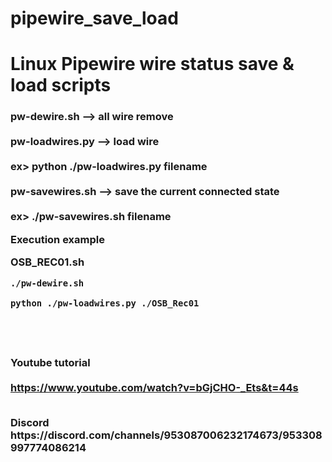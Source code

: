 # pipewire_save_load

<h1>Linux Pipewire wire status save & load scripts</h1>

<h3>
pw-dewire.sh --> all wire remove <br>
<br>
pw-loadwires.py --> load wire<br>
<br>
ex> python ./pw-loadwires.py filename<br>
<br>
pw-savewires.sh --> save the current connected state<br>
<br>
ex> ./pw-savewires.sh filename<br>

  
  Execution example
  
  OSB_REC01.sh
  
    ./pw-dewire.sh

    python ./pw-loadwires.py ./OSB_Rec01
  

<br><br><br>
Youtube tutorial   
<br>
https://www.youtube.com/watch?v=bGjCHO-_Ets&t=44s
  
<br>
Discord
<br>
https://discord.com/channels/953087006232174673/953308997774086214
</h3>




